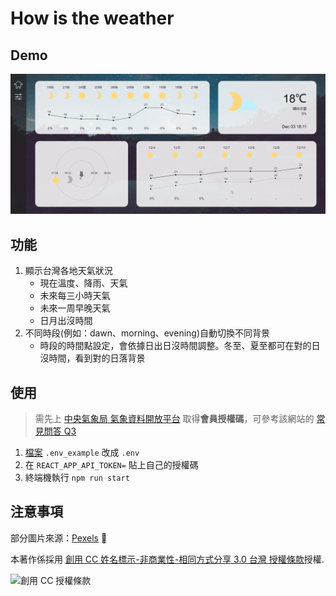 # How is the weather

## Demo
![](https://github.com/zora2002/How-is-the-weather/blob/master/Demo.gif)

## 功能
1. 顯示台灣各地天氣狀況
    * 現在溫度、降雨、天氣
    * 未來每三小時天氣
    * 未來一周早晚天氣
    * 日月出沒時間
2. 不同時段(例如：dawn、morning、evening)自動切換不同背景
    * 時段的時間點設定，會依據日出日沒時間調整。冬至、夏至都可在對的日沒時間，看到對的日落背景

## 使用
> 需先上 [中央氣象局 氣象資料開放平台](https://opendata.cwb.gov.tw/index) 取得**會員授權碼**，可參考該網站的 [常見問答 Q3](https://opendata.cwb.gov.tw/faq)

1. [檔案](https://github.com/zora2002/How-is-the-weather/blob/master/.env_example) `.env_example` 改成 `.env`
2. 在 `REACT_APP_API_TOKEN=` 貼上自己的授權碼
3. 終端機執行 `npm run start`

## 注意事項
部分圖片來源：[Pexels](https://www.pexels.com/zh-tw/license/) :white_heart:

本著作係採用 [創用 CC 姓名標示-非商業性-相同方式分享 3.0 台灣 授權條款](http://creativecommons.org/licenses/by-nc-sa/3.0/tw/ )授權.

![創用 CC 授權條款](https://i.creativecommons.org/l/by-nc-sa/3.0/tw/88x31.png)